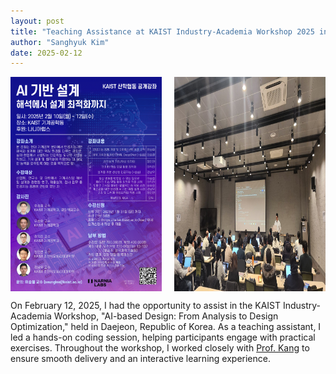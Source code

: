 ```yaml
---
layout: post
title: "Teaching Assistance at KAIST Industry-Academia Workshop 2025 in Daejeon, Republic of Korea"
author: "Sanghyuk Kim"
date: 2025-02-12
---
```


<div style="display: flex; justify-content: space-between;">
  <img src="/images/2025_KAIST_TA_Poster.jpg" alt="2025_KAIST_TA_Poster" style="max-width: 48%; height: auto;">
  <img src="/images/2025_KAIST_TA.jpg" alt="2025_KAIST_TA" style="max-width: 48%; height: auto;">
</div>

On February 12, 2025, I had the opportunity to assist in the KAIST Industry-Academia Workshop, "AI-based Design: From Analysis to Design Optimization," held in Daejeon, Republic of Korea. As a teaching assistant, I led a hands-on coding session, helping participants engage with practical exercises. Throughout the workshop, I worked closely with [Prof. Kang](https://scholar.google.com/citations?user=tYU_Cz0AAAAJ&hl=en&oi=ao) to ensure smooth delivery and an interactive learning experience.
